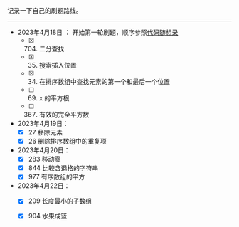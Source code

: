 记录一下自己的刷题路线。

***
- 2023年4月18日 ： 开始第一轮刷题，顺序参照[代码随想录](https://www.programmercarl.com/)
    - [x] 704. 二分查找
    - [x] 35. 搜索插入位置
    - [x] 34. 在排序数组中查找元素的第一个和最后一个位置
    - [ ] 69. x 的平方根
    - [ ] 367. 有效的完全平方数
- 2023年4月19日：
    - [x] 27 移除元素
    - [x] 26 删除排序数组中的重复项
- 2023年4月20日：
    - [x] 283 移动零
    - [x] 844 比较含退格的字符串
    - [x] 977 有序数组的平方
- 2023年4月22日：
    - [x] 209 长度最小的子数组 
    - [x] 904 水果成篮
 